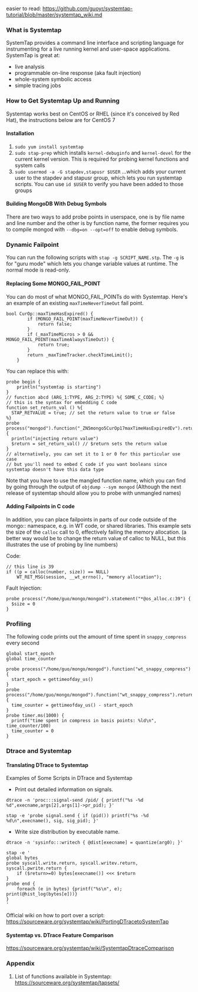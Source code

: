 easier to read: https://github.com/guoyr/systemtap-tutorial/blob/master/systemtap_wiki.md

### What is Systemtap
SystemTap provides a command line interface and scripting language for instrumenting for a live running kernel and user-space applications.
SystemTap is great at:
- live analysis
- programmable on-line response (aka fault injection)
- whole-system symbolic access
- simple tracing jobs

### How to Get Systemtap Up and Running
Systemtap works best on CentOS or RHEL (since it's conceived by Red Hat), the instructions below are for CentOS 7

#### Installation
1. `sudo yum install systemtap`
2. `sudo stap-prep` which installs `kernel-debuginfo` and `kernel-devel` for the current kernel version. This is required for probing kernel functions and system calls
3. `sudo usermod -a -G stapdev,stapusr $USER` ...which adds your current user to the stapdev and stapusr group, which lets you run systemtap scripts. You can use `id $USER` to verify you have been added to those groups


#### Building MongoDB With Debug Symbols
There are two ways to add probe points in userspace, one is by file name and line number and the other is by function name, the former requires you to compile mongod with `--dbg=on --opt=off` to enable debug symbols.

### Dynamic Failpoint
You can run the following scripts with `stap -g SCRIPT_NAME.stp`. The `-g` is for "guru mode" which lets you change variable values at runtime. The normal mode is read-only.

#### Replacing Some MONGO_FAIL_POINT
You can do most of what MONGO_FAIL_POINTs do with Systemtap. Here's an example of an existing `maxTimeNeverTimeOut` fail point.

```
bool CurOp::maxTimeHasExpired() {
        if (MONGO_FAIL_POINT(maxTimeNeverTimeOut)) {
            return false;
        }
        if (_maxTimeMicros > 0 && MONGO_FAIL_POINT(maxTimeAlwaysTimeOut)) {
            return true;
        }
        return _maxTimeTracker.checkTimeLimit();
    }
```

You can replace this with:

```
probe begin {
    println("systemtap is starting")
}
// function abcd (ARG_1:TYPE, ARG_2:TYPE) %{ SOME_C_CODE; %}
// this is the syntax for embedding C code
function set_return_val () %{
  STAP_RETVALUE = true; // set the return value to true or false
%}
probe process("mongod").function("_ZN5mongo5CurOp17maxTimeHasExpiredEv").return {
  println("injecting return value")
  $return = set_return_val() // $return sets the return value
}
// alternatively, you can set it to 1 or 0 for this particular use case
// but you'll need to embed C code if you want booleans since systemtap doesn't have this data type
```

Note that you have to use the mangled function name, which you can find by going through the output of `objdump --sym mongod` (Although the next release of systemtap should allow you to probe with unmangled names)

#### Adding Failpoints in C code
In addition, you can place failpoints in parts of our code outside of the mongo:: namespace, e.g. in WT code, or shared libraries. This example sets the size of the `calloc` call to 0, effectively failing the memory allocation. (a better way would be to change the return value of calloc to NULL, but this illustrates the use of probing by line numbers)

Code:

```
// this line is 39
if ((p = calloc(number, size)) == NULL)
    WT_RET_MSG(session, __wt_errno(), "memory allocation");
```

Fault Injection:

```
probe process("/home/guo/mongo/mongod").statement("*@os_alloc.c:39") {
  $size = 0
}
```

### Profiling
The following code prints out the amount of time spent in `snappy_compress` every second

```
global start_epoch
global time_counter

probe process("/home/guo/mongo/mongod").function("wt_snappy_compress") {
  start_epoch = gettimeofday_us()
}
probe process("/home/guo/mongo/mongod").function("wt_snappy_compress").return {
  time_counter = gettimeofday_us() - start_epoch
}
probe timer.ms(1000) {
  printf("time spent in compress in basis points: %ld\n", time_counter/100)
  time_counter = 0
}
```

### Dtrace and Systemtap

#### Translating DTrace to Systemtap
Examples of Some Scripts in DTrace and Systemtap

- Print out detailed information on signals.  
```
dtrace -n 'proc:::signal-send /pid/ { printf("%s -%d %d",execname,args[2],args[1]->pr_pid); }'
```  
```
stap -e 'probe signal.send { if (pid()) printf("%s -%d %d\n",execname(), sig, sig_pid); }'
```  
- Write size distribution by executable name.  
```
dtrace -n 'sysinfo:::writech { @dist[execname] = quantize(arg0); }'
```  
```
stap -e '
global bytes
probe syscall.write.return, syscall.writev.return, syscall.pwrite.return {
    if ($return>=0) bytes[execname()] <<< $return
}
probe end {
    foreach (e in bytes) {printf("%s\n", e); print(@hist_log(bytes[e]))}
}
'
```  

Official wiki on how to port over a script:  
https://sourceware.org/systemtap/wiki/PortingDTracetoSystemTap
#### Systemtap vs. DTrace Feature Comparison
https://sourceware.org/systemtap/wiki/SystemtapDtraceComparison
### Appendix
1. List of functions available in Systemtap:  
https://sourceware.org/systemtap/tapsets/
